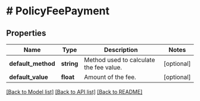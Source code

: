 # # PolicyFeePayment

## Properties

Name | Type | Description | Notes
------------ | ------------- | ------------- | -------------
**default_method** | **string** | Method used to calculate the fee value. | [optional]
**default_value** | **float** | Amount of the fee. | [optional]

[[Back to Model list]](../../README.md#models) [[Back to API list]](../../README.md#endpoints) [[Back to README]](../../README.md)
